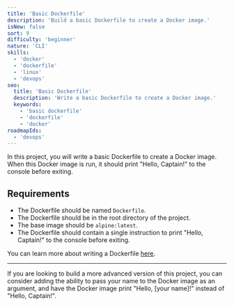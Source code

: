 ```yaml
---
title: 'Basic Dockerfile'
description: 'Build a basic Dockerfile to create a Docker image.'
isNew: false
sort: 9
difficulty: 'beginner'
nature: 'CLI'
skills:
  - 'docker'
  - 'dockerfile'
  - 'linux'
  - 'devops'
seo:
  title: 'Basic Dockerfile'
  description: 'Write a basic Dockerfile to create a Docker image.'
  keywords:
    - 'basic dockerfile'
    - 'dockerfile'
    - 'docker'
roadmapIds:
  - 'devops'
---
```


In this project, you will write a basic Dockerfile to create a Docker image. When this Docker image is run, it should print "Hello, Captain!" to the console before exiting.

## Requirements

- The Dockerfile should be named `Dockerfile`.
- The Dockerfile should be in the root directory of the project.
- The base image should be `alpine:latest`.
- The Dockerfile should contain a single instruction to print "Hello, Captain!" to the console before exiting.


You can learn more about writing a Dockerfile [here](https://docs.docker.com/engine/reference/builder/).

<hr />

If you are looking to build a more advanced version of this project, you can consider adding the ability to pass your name to the Docker image as an argument, and have the Docker image print "Hello, [your name]!" instead of "Hello, Captain!".
